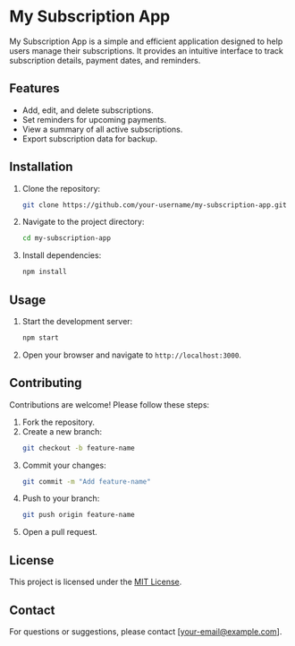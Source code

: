 # My Subscription App

My Subscription App is a simple and efficient application designed to help users manage their subscriptions. It provides an intuitive interface to track subscription details, payment dates, and reminders.

## Features

- Add, edit, and delete subscriptions.
- Set reminders for upcoming payments.
- View a summary of all active subscriptions.
- Export subscription data for backup.

## Installation

1. Clone the repository:
    ```bash
    git clone https://github.com/your-username/my-subscription-app.git
    ```
2. Navigate to the project directory:
    ```bash
    cd my-subscription-app
    ```
3. Install dependencies:
    ```bash
    npm install
    ```

## Usage

1. Start the development server:
    ```bash
    npm start
    ```
2. Open your browser and navigate to `http://localhost:3000`.

## Contributing

Contributions are welcome! Please follow these steps:

1. Fork the repository.
2. Create a new branch:
    ```bash
    git checkout -b feature-name
    ```
3. Commit your changes:
    ```bash
    git commit -m "Add feature-name"
    ```
4. Push to your branch:
    ```bash
    git push origin feature-name
    ```
5. Open a pull request.

## License

This project is licensed under the [MIT License](LICENSE).

## Contact

For questions or suggestions, please contact [your-email@example.com].